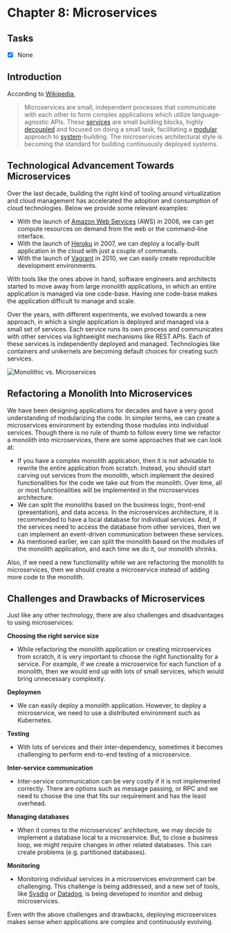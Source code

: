 # Chapter 8: Microservices

## Tasks
- [x] None

## Introduction

According to [Wikipedia](https://en.wikipedia.org/wiki/Microservices),

>Microservices are small, independent processes that communicate with each other to form complex applications which utilize language-agnostic APIs. These [services](https://en.wikipedia.org/wiki/Service_(systems_architecture)) are small building blocks, highly [decoupled](https://en.wikipedia.org/wiki/Coupling_(computer_programming)) and focused on doing a small task, facilitating a [modular](https://en.wikipedia.org/wiki/Modularity) approach to [system](https://en.wikipedia.org/wiki/System)-building. The microservices architectural style is becoming the standard for building continuously deployed systems.

## Technological Advancement Towards Microservices

Over the last decade, building the right kind of tooling around virtualization and cloud management has accelerated the adoption and consumption of cloud technologies. Below we provide some relevant examples:

* With the launch of [Amazon Web Services](https://aws.amazon.com) (AWS) in 2006, we can get compute resources on demand from the web or the command-line interface.
* With the launch of [Heroku](http://heroku.com) in 2007, we can deploy a locally-built application in the cloud with just a couple of commands.
* With the launch of [Vagrant](https://www.vagrantup.com) in 2010, we can easily create reproducible development environments.

With tools like the ones above in hand, software engineers and architects started to move away from large monolith applications, in which an entire application is managed via one code-base. Having one code-base makes the application difficult to manage and scale.

Over the years, with different experiments, we evolved towards a new approach, in which a single application is deployed and managed via a small set of services. Each service runs its own process and communicates with other services via lightweight mechanisms like REST APIs. Each of these services is independently deployed and managed. Technologies like containers and unikernels are becoming default choices for creating such services.

![Monolithic vs. Microservices](./img/img_0.jpg)

## Refactoring a Monolith Into Microservices

We have been designing applications for decades and have a very good understanding of modularizing the code. In simpler terms, we can create a microservices environment by extending those modules into individual services. Though there is no rule of thumb to follow every time we refactor a monolith into microservices, there are some approaches that we can look at:

* If you have a complex monolith application, then it is not advisable to rewrite the entire application from scratch. Instead, you should start carving out services from the monolith, which implement the desired functionalities for the code we take out from the monolith. Over time, all or most functionalities will be implemented in the microservices architecture.
* We can split the monoliths based on the business logic, front-end (presentation), and data access. In the microservices architecture, it is recommended to have a local database for individual services. And, if the services need to access the database from other services, then we can implement an event-driven communication between these services.
* As mentioned earlier, we can split the monolith based on the modules of the monolith application, and each time we do it, our monolith shrinks.

Also, if we need a new functionality while we are refactoring the monolith to microservices, then we should create a microservice instead of adding more code to the monolith.

## Challenges and Drawbacks of Microservices

Just like any other technology, there are also challenges and disadvantages to using microservices:

**Choosing the right service size**
* While refactoring the monolith application or creating microservices from scratch, it is very important to choose the right functionality for a service. For example, if we create a microservice for each function of a monolith, then we would end up with lots of small services, which would bring unnecessary complexity.

**Deploymen**
* We can easily deploy a monolith application. However, to deploy a microservice, we need to use a distributed environment such as Kubernetes.

**Testing**
* With lots of services and their inter-dependency, sometimes it becomes challenging to perform end-to-end testing of a microservice.

**Inter-service communication**
* Inter-service communication can be very costly if it is not implemented correctly. There are options such as message passing, or RPC and we need to choose the one that fits our requirement and has the least overhead.

**Managing databases**
* When it comes to the microservices' architecture, we may decide to implement a database local to a microservice. But, to close a business loop, we might require changes in other related databases. This can create problems (e.g. partitioned databases).

**Monitoring**
* Monitoring individual services in a microservices environment can be challenging. This challenge is being addressed, and a new set of tools, like [Sysdig](https://sysdig.com) or [Datadog](https://www.datadoghq.com), is being developed to monitor and debug microservices.

Even with the above challenges and drawbacks, deploying microservices makes sense when applications are complex and continuously evolving.
